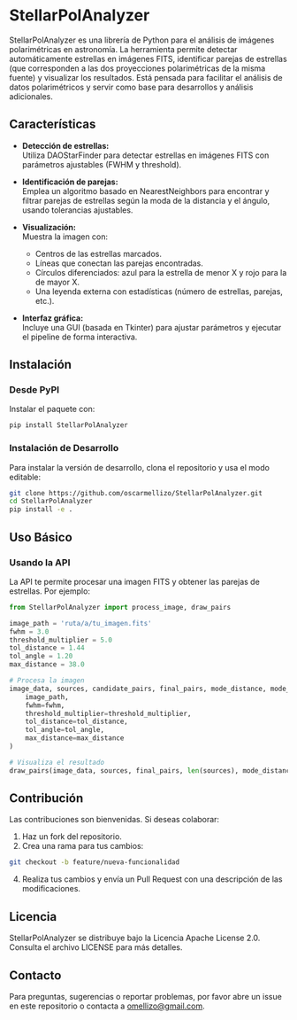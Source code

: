 # StellarPolAnalyzer

StellarPolAnalyzer es una librería de Python para el análisis de imágenes polarimétricas en astronomía. La herramienta permite detectar automáticamente estrellas en imágenes FITS, identificar parejas de estrellas (que corresponden a las dos proyecciones polarimétricas de la misma fuente) y visualizar los resultados. Está pensada para facilitar el análisis de datos polarimétricos y servir como base para desarrollos y análisis adicionales.

## Características

- **Detección de estrellas:**  
  Utiliza DAOStarFinder para detectar estrellas en imágenes FITS con parámetros ajustables (FWHM y threshold).

- **Identificación de parejas:**  
  Emplea un algoritmo basado en NearestNeighbors para encontrar y filtrar parejas de estrellas según la moda de la distancia y el ángulo, usando tolerancias ajustables.

- **Visualización:**  
  Muestra la imagen con:
  - Centros de las estrellas marcados.
  - Líneas que conectan las parejas encontradas.
  - Círculos diferenciados: azul para la estrella de menor X y rojo para la de mayor X.
  - Una leyenda externa con estadísticas (número de estrellas, parejas, etc.).

- **Interfaz gráfica:**  
  Incluye una GUI (basada en Tkinter) para ajustar parámetros y ejecutar el pipeline de forma interactiva.

## Instalación

### Desde PyPI

Instalar el paquete con:

```bash
pip install StellarPolAnalyzer
```

### Instalación de Desarrollo
Para instalar la versión de desarrollo, clona el repositorio y usa el modo editable:

```bash
git clone https://github.com/oscarmellizo/StellarPolAnalyzer.git
cd StellarPolAnalyzer
pip install -e .
```

## Uso Básico
### Usando la API
La API te permite procesar una imagen FITS y obtener las parejas de estrellas. Por ejemplo:

```python
from StellarPolAnalyzer import process_image, draw_pairs

image_path = 'ruta/a/tu_imagen.fits'
fwhm = 3.0
threshold_multiplier = 5.0
tol_distance = 1.44
tol_angle = 1.20
max_distance = 38.0

# Procesa la imagen
image_data, sources, candidate_pairs, final_pairs, mode_distance, mode_angle = process_image(
    image_path,
    fwhm=fwhm,
    threshold_multiplier=threshold_multiplier,
    tol_distance=tol_distance,
    tol_angle=tol_angle,
    max_distance=max_distance
)

# Visualiza el resultado
draw_pairs(image_data, sources, final_pairs, len(sources), mode_distance, mode_angle, tol_distance, tol_angle)
```

## Contribución
Las contribuciones son bienvenidas. Si deseas colaborar:

1. Haz un fork del repositorio.
2. Crea una rama para tus cambios:
```bash
git checkout -b feature/nueva-funcionalidad
```
4. Realiza tus cambios y envía un Pull Request con una descripción de las modificaciones.

## Licencia
StellarPolAnalyzer se distribuye bajo la Licencia Apache License 2.0. Consulta el archivo LICENSE para más detalles.

## Contacto
Para preguntas, sugerencias o reportar problemas, por favor abre un issue en este repositorio o contacta a omellizo@gmail.com.

